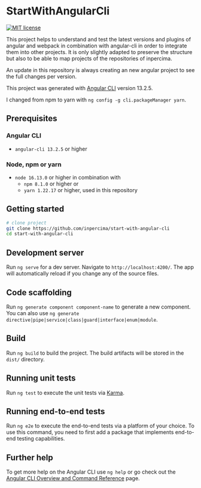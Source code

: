 # StartWithAngularCli

[![MIT license](https://img.shields.io/badge/license-MIT-blue.svg)](./LICENSE.md)

This project helps to understand and test the latest versions and plugins of angular and webpack in combination with angular-cli in order to integrate them into other projects.
It is only slightly adapted to preserve the structure but also to be able to map projects of the repositories of inpercima.

An update in this repository is always creating an new angular project to see the full changes per version.

This project was generated with [Angular CLI](https://github.com/angular/angular-cli) version 13.2.5.

I changed from npm to yarn with `ng config -g cli.packageManager yarn`.

## Prerequisites

### Angular CLI

* `angular-cli 13.2.5` or higher

### Node, npm or yarn

* `node 16.13.0` or higher in combination with
  * `npm 8.1.0` or higher or
  * `yarn 1.22.17` or higher, used in this repository

## Getting started

```bash
# clone project
git clone https://github.com/inpercima/start-with-angular-cli
cd start-with-angular-cli
```

## Development server

Run `ng serve` for a dev server. Navigate to `http://localhost:4200/`. The app will automatically reload if you change any of the source files.

## Code scaffolding

Run `ng generate component component-name` to generate a new component. You can also use `ng generate directive|pipe|service|class|guard|interface|enum|module`.

## Build

Run `ng build` to build the project. The build artifacts will be stored in the `dist/` directory.

## Running unit tests

Run `ng test` to execute the unit tests via [Karma](https://karma-runner.github.io).

## Running end-to-end tests

Run `ng e2e` to execute the end-to-end tests via a platform of your choice. To use this command, you need to first add a package that implements end-to-end testing capabilities.

## Further help

To get more help on the Angular CLI use `ng help` or go check out the [Angular CLI Overview and Command Reference](https://angular.io/cli) page.
